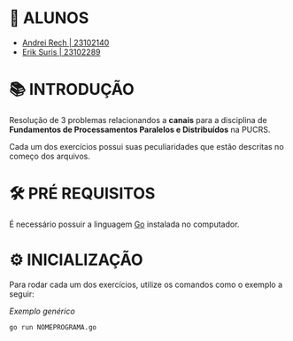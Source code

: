 # 🔖 ALUNOS

- [Andrei Rech | 23102140](https://github.com/AndreiRech) 
- [Erik Suris | 23102289](https://github.com/erikvsuris)

# 📚 INTRODUÇÃO

Resolução de 3 problemas relacionandos a **canais** para a disciplina de **Fundamentos de Processamentos Paralelos e Distribuídos** na PUCRS.

Cada um dos exercícios possui suas peculiaridades que estão descritas no começo dos arquivos.

# 🛠 PRÉ REQUISITOS

É necessário possuir a linguagem [Go](https://go.dev/doc/install) instalada no computador.

# ⚙ INICIALIZAÇÃO

Para rodar cada um dos exercícios, utilize os comandos como o exemplo a seguir:

*Exemplo genérico*
```
go run NOMEPROGRAMA.go
```
